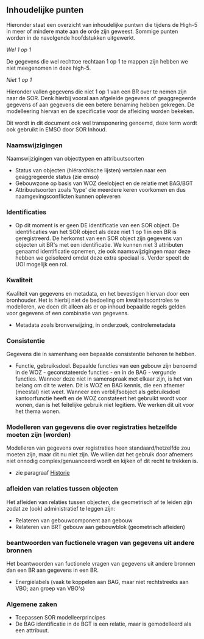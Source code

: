 ## Inhoudelijke punten

Hieronder staat een overzicht van inhoudelijke puntwn die tijdens de High-5 in meer of mindere mate aan de orde zijn geweest. Sommige punten worden in de navolgende hoofdstukken uitgewerkt.

_Wel 1 op 1_ 

De gegevens die wel rechttoe rechtaan 1 op 1 te mappen zijn hebben we niet meegenomen in deze high-5. 

_Niet 1 op 1_

Hieronder vallen gegevens die niet 1 op 1 van een BR over te nemen zijn naar de SOR. Denk hierbij vooral aan afgeleide gegevens of geaggregeerde gegevens of aan gegevens die een betere benaming hebben gekregen. De modelleering hiervan en de specificatie voor de afleiding worden bekeken. 

Dit wordt in dit document ook wel transponering genoemd, deze term wordt ook gebruikt in EMSO door SOR Inhoud. 


### Naamswijzigingen

Naamswijzigingen van objecttypen en attribuutsoorten
- Status van objecten (hiërarchische lijsten) vertalen naar een geaggregeerde status (zie emso)
- Gebouwzone op basis van WOZ deelobject en de relatie met BAG/BGT
- Attribuutsoorten zoals 'type' die meerdere keren voorkomen en dus naamgevingsconflicten kunnen opleveren 

### Identificaties

- Op dit moment is er geen DE identificatie van een SOR object. De identificaties van het SOR object als deze niet 1 op 1 in een BR is geregistreerd. De herkomst van een SOR object zijn gegevens van objecten uit BR's met een identificatie. We kunnen niet 3 attributen genaamd identificatie opnemen, zie ook naamswijzigingen maar deze hebben we geisoleerd omdat deze extra speciaal is. Verder speelt de UOI mogelijk een rol.

### Kwaliteit 

Kwaliteit van gegevens en metadata, en het bevestigen hiervan door een bronhouder. Het is hierbij niet de bedoeling om kwaliteitscontroles te modelleren, we doen dit alleen als er op inhoud bepaalde regels gelden voor gegevens of een combinatie van gegevens. 
- Metadata zoals bronverwijzing, in onderzoek, controlemetadata

### Consistentie

Gegevens die in samenhang een bepaalde consistentie behoren te hebben. 
- Functie, gebruiksdoel. Bepaalde functies van een gebouw zijn benoemd in de WOZ - geconstateerde functies - en in de BAG - vergunde functies. Wanneer deze niet in samenspraak met elkaar zijn, is het van belang om dit te weten. Dit is WOZ en BAG kennis, die een afnemer (meestal) niet weet. Wanneer een verblijfsobject als gebruiksdoel kantoorfunctie heeft en de WOZ constateert het gebruikt wordt voor wonen, dan is het feitelijke gebruik niet legitiem. We werken dit uit voor het thema wonen. 

### Modelleren van gegevens die over registraties hetzelfde moeten zijn (worden)

Modelleren van gegevens over registraties heen standaard/hetzelfde zou moeten zijn, maar dit nu niet zijn. We willen dat het gebruik door afnemers niet onnodig complex/genuanceerd wordt en kijken of dit recht te trekken is. 
- zie paragraaf [Historie](#modelleren-van-historie-en-beantwoorden-van-tijdreis-vragen)


### afleiden van relaties tussen objecten

Het afleiden van relaties tussen objecten, die geometrisch af te leiden zijn zodat ze (ook) administratief te leggen zijn: 
- Relateren van gebouwcomponent aan gebouw
- Relateren van BRT gebouw aan gebouwblok (geometrisch afleiden) 
 
### beantwoorden van fuctionele vragen van gegevens uit andere bronnen

Het beantwoorden van fuctionele vragen van gegevens uit andere bronnen dan een BR aan gegevens in een BR. 
- Energielabels (vaak te koppelen aan BAG, maar niet rechtstreeks aan VBO; aan groep van VBO's)

### Algemene zaken 

- Toepassen SOR modelleerprincipes 
- De BAG identificatie in de BGT is een relatie, maar is gemodelleerd als een attribuut. 
 
